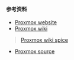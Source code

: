 #### 参考资料
* [Proxmox website](https://www.proxmox.com/en/)
* [Proxmox wiki](https://pve.proxmox.com/wiki/Main_Page)
> 
>    [Proxmox wiki spice](https://pve.proxmox.com/wiki/SPICE)
* [Proxmox source](https://git.proxmox.com/)
